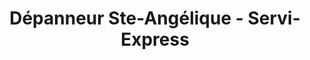 ---
title: "Dépanneur Ste-Angélique - Servi-Express"
url: /saint-lazare/depanneur-ste-angelique-servi-express/
shop: convenience
---